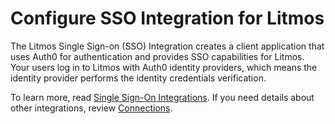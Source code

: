 # Configure SSO Integration for Litmos

The Litmos Single Sign-on (SSO) Integration creates a client application that uses Auth0 for authentication and provides SSO capabilities for Litmos. Your users log in to Litmos with Auth0 identity providers, which means the identity provider performs the identity credentials verification.

To learn more, read [Single Sign-On Integrations](https://auth0.com/docs/sso). If you need details about other integrations, review [Connections](https://auth0.com/docs/identityproviders).